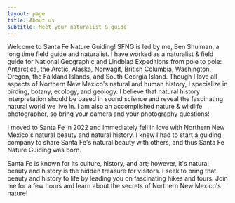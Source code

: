 ```yaml
---
layout: page
title: About us
subtitle: Meet your naturalist & guide
---
```


Welcome to Santa Fe Nature Guiding! SFNG is led by me, Ben Shulman, a long time field guide and naturalist. I have worked as a naturalist & field guide for National Geographic and Lindblad Expeditions from pole to pole: Antarctica, the Arctic, Alaska, Norwagit, British Columbia, Washington, Oregon, the Falkland Islands, and South Georgia Island. Though I love all aspects of Northern New Mexico's natural and human history, I specialize in birding, botany, ecology, and geology. I believe that natural history interpretation should be based in sound science and reveal the fascinating natural world we live in. I am also an accomplished nature & wildlife photographer, so bring your camera and your photography questions!

I moved to Santa Fe in 2022 and immediately fell in love with Northern New Mexico's natural beauty and natural history. I knew I had to start a guiding company to share Santa Fe's natural beauty with others, and thus Santa Fe Nature Guiding was born.

Santa Fe is known for its culture, history, and art; however, it's natural beauty and history is the hidden treasure for visitors. I seek to bring that beauty and history to life by leading you on fascinating hikes and tours. Join me for a few hours and learn about the secrets of Northern New Mexico's nature!
